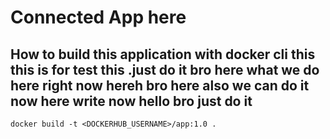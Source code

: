 # Connected App here 

## How to build this application with docker cli this this is for test this .just do it bro here what we do here right now hereh bro  here also we can do it now here write now hello bro just do it 
```
docker build -t <DOCKERHUB_USERNAME>/app:1.0 .
```

